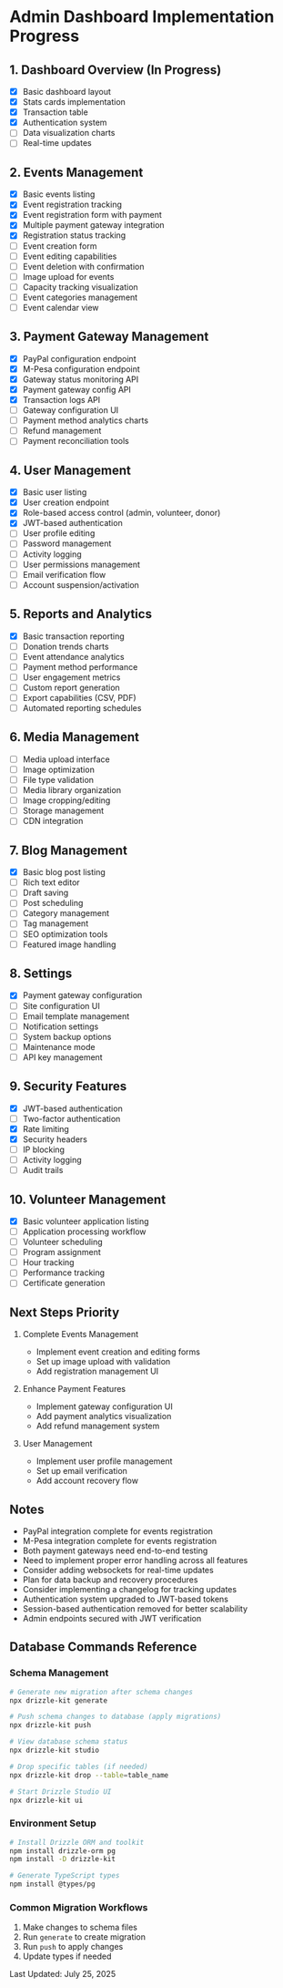 # Admin Dashboard Implementation Progress

## 1. Dashboard Overview (In Progress)
- [x] Basic dashboard layout
- [x] Stats cards implementation
- [x] Transaction table
- [x] Authentication system
- [ ] Data visualization charts
- [ ] Real-time updates

## 2. Events Management
- [x] Basic events listing
- [x] Event registration tracking
- [x] Event registration form with payment
- [x] Multiple payment gateway integration
- [x] Registration status tracking
- [ ] Event creation form
- [ ] Event editing capabilities
- [ ] Event deletion with confirmation
- [ ] Image upload for events
- [ ] Capacity tracking visualization
- [ ] Event categories management
- [ ] Event calendar view

## 3. Payment Gateway Management
- [x] PayPal configuration endpoint
- [x] M-Pesa configuration endpoint
- [x] Gateway status monitoring API
- [x] Payment gateway config API
- [x] Transaction logs API
- [ ] Gateway configuration UI
- [ ] Payment method analytics charts
- [ ] Refund management
- [ ] Payment reconciliation tools

## 4. User Management
- [x] Basic user listing
- [x] User creation endpoint
- [x] Role-based access control (admin, volunteer, donor)
- [x] JWT-based authentication
- [ ] User profile editing
- [ ] Password management
- [ ] Activity logging
- [ ] User permissions management
- [ ] Email verification flow
- [ ] Account suspension/activation

## 5. Reports and Analytics
- [x] Basic transaction reporting
- [ ] Donation trends charts
- [ ] Event attendance analytics
- [ ] Payment method performance
- [ ] User engagement metrics
- [ ] Custom report generation
- [ ] Export capabilities (CSV, PDF)
- [ ] Automated reporting schedules

## 6. Media Management
- [ ] Media upload interface
- [ ] Image optimization
- [ ] File type validation
- [ ] Media library organization
- [ ] Image cropping/editing
- [ ] Storage management
- [ ] CDN integration

## 7. Blog Management
- [x] Basic blog post listing
- [ ] Rich text editor
- [ ] Draft saving
- [ ] Post scheduling
- [ ] Category management
- [ ] Tag management
- [ ] SEO optimization tools
- [ ] Featured image handling

## 8. Settings
- [x] Payment gateway configuration
- [ ] Site configuration UI
- [ ] Email template management
- [ ] Notification settings
- [ ] System backup options
- [ ] Maintenance mode
- [ ] API key management

## 9. Security Features
- [x] JWT-based authentication
- [ ] Two-factor authentication
- [x] Rate limiting
- [x] Security headers
- [ ] IP blocking
- [ ] Activity logging
- [ ] Audit trails

## 10. Volunteer Management
- [x] Basic volunteer application listing
- [ ] Application processing workflow
- [ ] Volunteer scheduling
- [ ] Program assignment
- [ ] Hour tracking
- [ ] Performance tracking
- [ ] Certificate generation

## Next Steps Priority
1. Complete Events Management
   - Implement event creation and editing forms
   - Set up image upload with validation
   - Add registration management UI

2. Enhance Payment Features
   - Implement gateway configuration UI
   - Add payment analytics visualization
   - Add refund management system

3. User Management
   - Implement user profile management
   - Set up email verification
   - Add account recovery flow

## Notes
- PayPal integration complete for events registration
- M-Pesa integration complete for events registration
- Both payment gateways need end-to-end testing
- Need to implement proper error handling across all features
- Consider adding websockets for real-time updates
- Plan for data backup and recovery procedures
- Consider implementing a changelog for tracking updates
- Authentication system upgraded to JWT-based tokens
- Session-based authentication removed for better scalability
- Admin endpoints secured with JWT verification

## Database Commands Reference
### Schema Management
```bash
# Generate new migration after schema changes
npx drizzle-kit generate

# Push schema changes to database (apply migrations)
npx drizzle-kit push

# View database schema status
npx drizzle-kit studio

# Drop specific tables (if needed)
npx drizzle-kit drop --table=table_name

# Start Drizzle Studio UI
npx drizzle-kit ui
```

### Environment Setup
```bash
# Install Drizzle ORM and toolkit
npm install drizzle-orm pg
npm install -D drizzle-kit

# Generate TypeScript types
npm install @types/pg
```

### Common Migration Workflows
1. Make changes to schema files
2. Run `generate` to create migration
3. Run `push` to apply changes
4. Update types if needed

Last Updated: July 25, 2025
